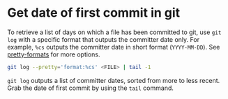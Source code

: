 # Get date of first commit in git

To retrieve a list of days on which a file has been committed to git, use `git log` with a specific format that outputs the committer date only. For example, `%cs` outputs the committer date in short format (`YYYY-MM-DD`). See [pretty-formats](https://git-scm.com/docs/pretty-formats#Documentation/pretty-formats.txt-emcsem) for more options.

```bash
git log --pretty='format:%cs' <FILE> | tail -1
```

`git log` outputs a list of committer dates, sorted from more to less recent. Grab the date of first commit by using the `tail` command.

